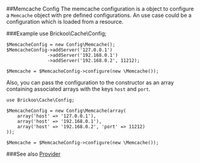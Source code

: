 ##Memcache Config
The memcache configuration is a object to configure a `Memcache` object with pre defined configurations. An use case could be a configuration which is loaded from a resource.


###Example
    use Brickoo\Cache\Config;

    $MemcacheConfig = new Config\Memcache();
    $MemcacheConfig->addServer('127.0.0.1')
                   ->addServer('192.168.0.1')
                   ->addServer('192.168.0.2', 11212);

    $Memcache = $MemcacheConfig->configure(new \Memcache());

Also, you can pass the configuration to the constructor as an array containing associated arrays with the keys `host` and `port`.

    use Brickoo\Cache\Config;

    $MemcacheConfig = new Config\Memcache(array(
        array('host' => '127.0.0.1'),
        array('host' => '192.168.0.1'),
        array('host' => '192.168.0.2', 'port' => 11212)
    ));

    $Memcache = $MemcacheConfig->configure(new \Memcache());


###See also
[Provider](https://github.com/brickoo/brickoo/tree/master/src/Brickoo/Cache/Provider)